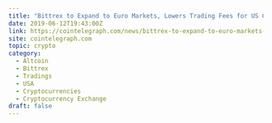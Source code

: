 ```yaml
---
title: "Bittrex to Expand to Euro Markets, Lowers Trading Fees for US Customers"
date: 2019-06-12T19:43:00Z
link: https://cointelegraph.com/news/bittrex-to-expand-to-euro-markets-lowers-trading-fees-for-us-customers?utm_medium=RSS&utm_source=hune
site: cointelegraph.com
topic: crypto
category:
  - Altcoin
  - Bittrex
  - Tradings
  - USA
  - Cryptocurrencies
  - Cryptocurrency Exchange
draft: false
---
```

